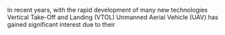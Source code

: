 In recent years, with the rapid development of many new technologies Vertical Take-Off and Landing (VTOL) Unmanned Aerial Vehicle (UAV) has gained significant interest due to their 